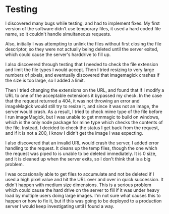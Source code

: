 # Testing

I discovered many bugs while testing, and had to implement fixes.  My first version of the software 
didn't use temporary files, it used a hard coded file name, so it couldn't handle simultaneous requests.

Also, initially I was attempting to unlink the files without first closing the file descriptor, so they were 
not actually being deleted until the server exited, which could cause the server's harddrive to fill up.

I also discovered through testing that I needed to check the file extension and limit the file types I would 
accept. Then I tried resizing to very large numbers of pixels, and eventually discovered that imagemagick crashes 
if the size is too large, so I added a limit.

Then I tried changing the extensions on the URL, and found that if I modify a URL to one of the acceptable 
extensions it bypassed my check. In the case that the request returned a 404, it was not throwing an error 
and imageMagick would still try to resize it, and since it was not an image, the server would crash. As a 
result, I tried to check mime type of the file before I run imageMagick, but I was unable to get mmmagic to 
build on windows, which is the only node package for mine type which checks the contents of the file. Instead, 
I decided to check the status I get back from the request, and if it is not a 200, I know I didn't get the 
image I was expecting.

I also discovered that an invalid URL would crash the server, I added error handling to the request.  It cleans 
up the temp files, though the one which the request was piped to is unable to be deleted immediately.  It is 0 size, 
and it is cleaned up when the server exits, so I don't think that is a big problem.

I was occasionally able to get files to accumulate and not be deleted if I used a high pixel value and hit the URL 
over and over in quick succession. It didn't happen with medium size dimensions. This is a serious problem which 
could cause the hard drive on the server to fill if it was under heavy load by multiple users doing large images.
I'm not sure what causes this to happen or how to fix it, but if this was going to be deployed to a production 
server I would keep investigating until I found a way.

